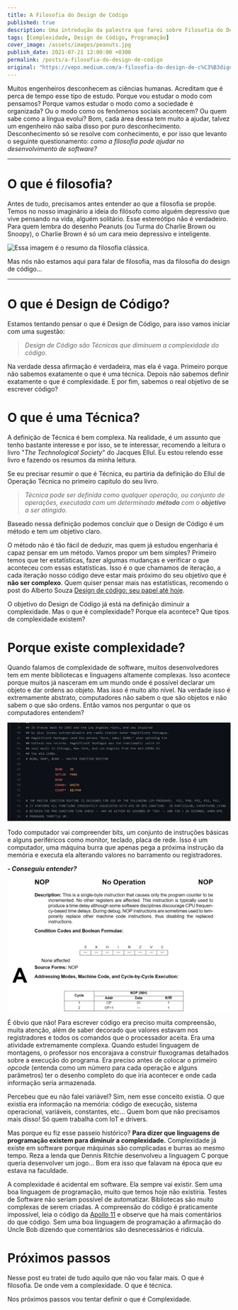 ```yaml
---
title: A Filosofia do Design de Código
published: true
description: Uma introdução da palestra que farei sobre Filosofia do Design de Código no TheDevConf 2021.
tags: [Complexidade, Design de Código, Programação]
cover_image: /assets/images/peanuts.jpg
publish_date: 2021-07-21 12:00:00 +0300
permalink: /posts/a-filosofia-do-design-de-codigo
original: "https://vepo.medium.com/a-filosofia-do-design-de-c%C3%B3digo-ffb137cef9c2?source=friends_link&sk=2f150acfb6c8a30370475f78f7168a5b"
---
```


Muitos engenheiros desconhecem as ciências humanas. Acreditam que é perca de tempo esse tipo de estudo. Porque vou estudar o modo com pensamos? Porque vamos estudar o modo como a sociedade é organizada? Ou o modo como os fenômenos sociais acontecem? Ou quem sabe como a língua evolui? Bom, cada área dessa tem muito a ajudar, talvez um engenheiro não saiba disso por puro desconhecimento.
Desconhecimento só se resolve com conhecimento, e por isso que levanto o seguinte questionamento: _como a filosofia pode ajudar no desenvolvimento de software?_

---

# O que é filosofia?

Antes de tudo, precisamos antes entender ao que a filosofia se propõe. Temos no nosso imaginário a ideia do filósofo como alguém depressivo que vive pensando na vida, alguém solitário. Esse estereótipo não é verdadeiro. Para quem lembra do desenho Peanuts (ou Turma do Charlie Brown ou Snoopy), o Charlie Brown é só um cara meio depressivo e inteligente.

![Essa imagem é o resumo da filosofia clássica.](/assets/images/filosofia.avif)

Mas nós não estamos aqui para falar de filosofia, mas da filosofia do design de código…

---

# O que é Design de Código?

Estamos tentando pensar o que é Design de Código, para isso vamos iniciar com uma sugestão:

> _Design de Código são Técnicas que diminuem a complexidade do código._

Na verdade dessa afirmação é verdadeira, mas ela é vaga. Primeiro porque não sabemos exatamente o que é uma técnica. Depois não sabemos definir exatamente o que é complexidade. E por fim, sabemos o real objetivo de se escrever código?

# O que é uma Técnica?

A definição de Técnica é bem complexa. Na realidade, é um assunto que tenho bastante interesse e por isso, se te interessar, recomendo a leitura o livro "_The Technological Society_" do Jacques Ellul. Eu estou relendo esse livro e fazendo os resumos da minha leitura.

Se eu precisar resumir o que é Técnica, eu partiria da definição do Ellul de Operação Técnica no primeiro capitulo do seu livro.

> _Técnica pode ser definida como qualquer operação, ou conjunto de operações, executada com um determinado **método** com o **objetivo** a ser atingido._

Baseado nessa definição podemos concluir que o Design de Código é um método e tem um objetivo claro.

O método não é tão fácil de deduzir, mas quem já estudou engenharia é capaz pensar em um método. Vamos propor um bem simples? Primeiro temos que ter estatísticas, fazer algumas mudanças e verificar o que aconteceu com essas estatísticas. Isso é o que chamamos de iteração, a cada iteração nosso código deve estar mais próximo do seu objetivo que é **não ser complexo**. Quem quiser pensar mais nas estatísticas, recomendo o post do Alberto Souza [Design de código: seu papel até hoje](https://www.zup.com.br/blog/design-de-codigo-seu-papel-ate-hoje).

O objetivo do Design de Código já está na definição diminuir a complexidade. Mas o que é complexidade? Porque ela acontece? Que tipos de complexidade existem?

# Porque existe complexidade?

Quando falamos de complexidade de software, muitos desenvolvedores tem em mente bibliotecas e linguagens altamente complexas. Isso acontece porque muitos já nasceram em um mundo onde é possível declarar um objeto e dar ordens ao objeto. Mas isso é muito alto nível. Na verdade isso é extremamente abstrato, computadores não sabem o que são objetos e não sabem o que são ordens. Então vamos nos perguntar o que os computadores entendem?

![Olha o código da ignição da Apolo 11! 😲](/assets/images/apollo11.png)

Todo computador vai compreender bits, um conjunto de instruções básicas e alguns periféricos como monitor, teclado, placa de rede. Isso é um computador, uma máquina burra que apenas pega a próxima instrução da memória e executa ela alterando valores no barramento ou registradores.

**_- Conseguiu entender?_**

![Exemplo de Opcode](/assets/images/opcode.png)

É óbvio que não! Para escrever código era preciso muita compreensão, muita atenção, além de saber decorado que valores estavam nos registradores e todos os comandos que o processador aceita. Era uma atividade extremamente complexa. Quando estudei linguagem de montagens, o professor nos encorajava a construir fluxogramas detalhados sobre a execução do programa. Era preciso antes de colocar o primeiro _opcode_ (entenda como um número para cada operação e alguns parâmetros) ter o desenho completo do que iria acontecer e onde cada informação seria armazenada.

Percebeu que eu não falei variável? Sim, nem esse conceito existia. O que existia era informação na memória: código de execução, sistema operacional, variáveis, constantes, etc… Quem bom que não precisamos mais disso! Só quem trabalha com IoT e drivers.

Mas porque eu fiz esse passeio histórico? **Para dizer que linguagens de programação existem para diminuir a complexidade.** Complexidade já existe em software porque máquinas são complicadas e burras ao mesmo tempo. Reza a lenda que Dennis Ritchie desenvolveu a linguagem C porque queria desenvolver um jogo… Bom era isso que falavam na época que eu estava na faculdade.

A complexidade é acidental em software. Ela sempre vai existir. Sem uma boa linguagem de programação, muito que temos hoje não existiria. Testes de Software não seriam possível de automatizar. Bibliotecas são muito complexas de serem criadas. A compreensão do código é praticamente impossível, leia o código da [Apollo 11](https://github.com/chrislgarry/Apollo-11) e observe que há mais comentários do que código. Sem uma boa linguagem de programação a afirmação do Uncle Bob dizendo que comentários são desnecessários é ridícula.

# Próximos passos

Nesse post eu tratei de tudo aquilo que não vou falar mais. O que é filosofia. De onde vem a complexidade. O que é técnica.

Nos próximos passos vou tentar definir o que é Complexidade.